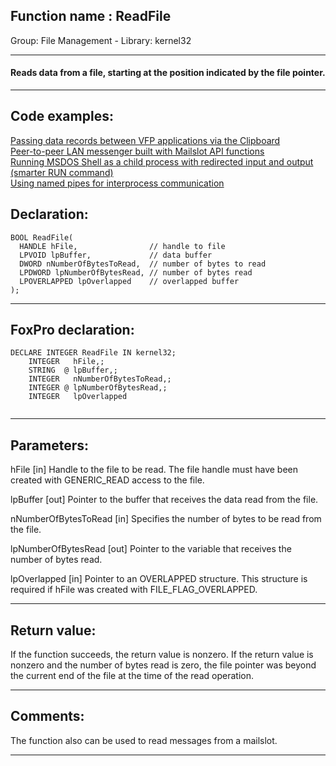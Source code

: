 
## Function name : ReadFile
Group: File Management - Library: kernel32    
***  


#### Reads data from a file, starting at the position indicated by the file pointer.
***  


## Code examples:
[Passing data records between VFP applications via the Clipboard](../../samples/sample_346.md)  
[Peer-to-peer LAN messenger built with Mailslot API functions](../../samples/sample_410.md)  
[Running MSDOS Shell as a child process with redirected input and output (smarter RUN command)](../../samples/sample_477.md)  
[Using named pipes for interprocess communication](../../samples/sample_522.md)  

## Declaration:
```foxpro  
BOOL ReadFile(
  HANDLE hFile,                // handle to file
  LPVOID lpBuffer,             // data buffer
  DWORD nNumberOfBytesToRead,  // number of bytes to read
  LPDWORD lpNumberOfBytesRead, // number of bytes read
  LPOVERLAPPED lpOverlapped    // overlapped buffer
);  
```  
***  


## FoxPro declaration:
```foxpro  
DECLARE INTEGER ReadFile IN kernel32;
	INTEGER   hFile,;
	STRING  @ lpBuffer,;
	INTEGER   nNumberOfBytesToRead,;
	INTEGER @ lpNumberOfBytesRead,;
	INTEGER   lpOverlapped
  
```  
***  


## Parameters:
hFile 
[in] Handle to the file to be read. The file handle must have been created with GENERIC_READ access to the file. 

lpBuffer 
[out] Pointer to the buffer that receives the data read from the file. 

nNumberOfBytesToRead 
[in] Specifies the number of bytes to be read from the file. 

lpNumberOfBytesRead 
[out] Pointer to the variable that receives the number of bytes read. 

lpOverlapped 
[in] Pointer to an OVERLAPPED structure. This structure is required if hFile was created with FILE_FLAG_OVERLAPPED.   
***  


## Return value:
If the function succeeds, the return value is nonzero. If the return value is nonzero and the number of bytes read is zero, the file pointer was beyond the current end of the file at the time of the read operation. 
  
***  


## Comments:
The function also can be used to read messages from a mailslot.  
  
***  

